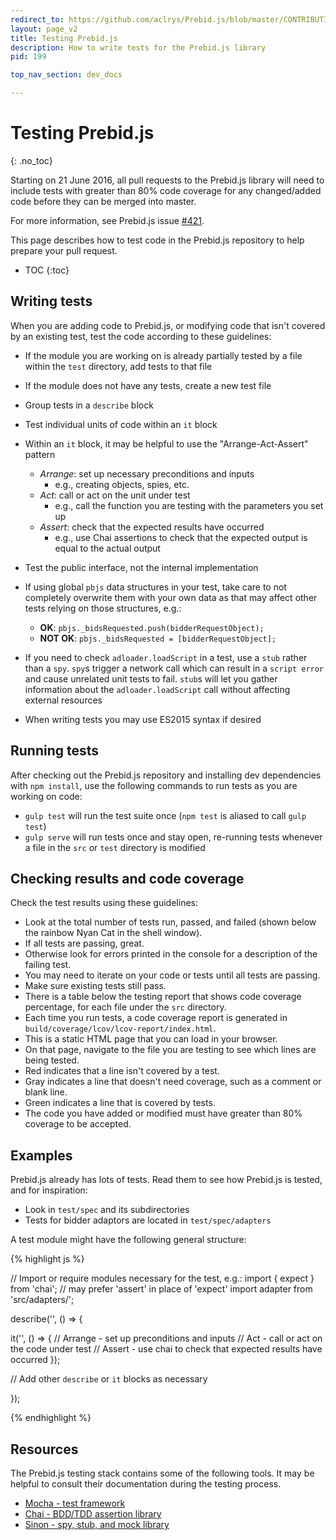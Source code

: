 ```yaml
---
redirect_to: https://github.com/aclrys/Prebid.js/blob/master/CONTRIBUTING.md
layout: page_v2
title: Testing Prebid.js
description: How to write tests for the Prebid.js library
pid: 199

top_nav_section: dev_docs

---
```


<div class="bs-docs-section" markdown="1">

# Testing  Prebid.js
{: .no_toc}

Starting on 21 June 2016, all pull requests to the Prebid.js library will need to include tests with greater than 80% code coverage for any changed/added code before they can be merged into master.

For more information, see Prebid.js issue [#421](https://github.com/aclrys/Prebid.js/issues/421).

This page describes how to test code in the Prebid.js repository to help prepare your pull request.

* TOC
{:toc}

## Writing tests

When you are adding code to Prebid.js, or modifying code that isn't covered by an existing test, test the code according to these guidelines:

- If the module you are working on is already partially tested by a file within the `test` directory, add tests to that file
- If the module does not have any tests, create a new test file
- Group tests in a `describe` block
- Test individual units of code within an `it` block
- Within an `it` block, it may be helpful to use the "Arrange-Act-Assert" pattern
  - _Arrange_: set up necessary preconditions and inputs
    - e.g., creating objects, spies, etc.
  - _Act_: call or act on the unit under test
    - e.g., call the function you are testing with the parameters you set up
  - _Assert_: check that the expected results have occurred
    - e.g., use Chai assertions to check that the expected output is equal to the actual output
- Test the public interface, not the internal implementation
- If using global `pbjs` data structures in your test, take care to not completely overwrite them with your own data as that may affect other tests relying on those structures, e.g.:
    - **OK**: `pbjs._bidsRequested.push(bidderRequestObject);`
    - **NOT OK**: `pbjs._bidsRequested = [bidderRequestObject];`
- If you need to check `adloader.loadScript` in a test, use a `stub` rather than a `spy`. `spy`s trigger a network call which can result in a `script error` and cause unrelated unit tests to fail. `stub`s will let you gather information about the `adloader.loadScript` call without affecting external resources

- When writing tests you may use ES2015 syntax if desired

## Running tests

After checking out the Prebid.js repository and installing dev dependencies with `npm install`, use the following commands to run tests as you are working on code:

- `gulp test` will run the test suite once (`npm test` is aliased to call `gulp test`)
- `gulp serve` will run tests once and stay open, re-running tests whenever a file in the `src` or `test` directory is modified

## Checking results and code coverage

Check the test results using these guidelines:

- Look at the total number of tests run, passed, and failed (shown below the rainbow Nyan Cat in the shell window).
- If all tests are passing, great.
- Otherwise look for errors printed in the console for a description of the failing test.
- You may need to iterate on your code or tests until all tests are passing.
- Make sure existing tests still pass.
- There is a table below the testing report that shows code coverage percentage, for each file under the `src` directory.
- Each time you run tests, a code coverage report is generated in `build/coverage/lcov/lcov-report/index.html`.
- This is a static HTML page that you can load in your browser.
- On that page, navigate to the file you are testing to see which lines are being tested.
- Red indicates that a line isn't covered by a test.
- Gray indicates a line that doesn't need coverage, such as a comment or blank line.
- Green indicates a line that is covered by tests.
- The code you have added or modified must have greater than 80% coverage to be accepted.

## Examples

Prebid.js already has lots of tests. Read them to see how Prebid.js is tested, and for inspiration:

- Look in `test/spec` and its subdirectories
- Tests for bidder adaptors are located in `test/spec/adapters`

A test module might have the following general structure:

{% highlight js %}

// Import or require modules necessary for the test, e.g.:
import { expect } from 'chai';  // may prefer 'assert' in place of 'expect'
import adapter from 'src/adapters/<adapter>';

describe('<Adapter>', () => {

  it('<description of unit or feature being tested>', () => {
    // Arrange - set up preconditions and inputs
    // Act - call or act on the code under test
    // Assert - use chai to check that expected results have occurred
  });

  // Add other `describe` or `it` blocks as necessary

});

{% endhighlight %}

## Resources

The Prebid.js testing stack contains some of the following tools. It may be helpful to consult their documentation during the testing process.

- [Mocha - test framework](https://mochajs.org/)
- [Chai - BDD/TDD assertion library](https://chaijs.com/)
- [Sinon - spy, stub, and mock library](https://sinonjs.org/)

</div>
